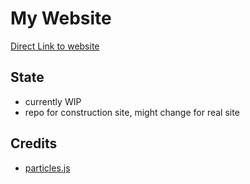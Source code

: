 # My Website

[Direct Link to website](https://leonardglaeser.de/)

## State

- currently WIP
- repo for construction site, might change for real site

## Credits

- [particles.js](github.com/VincentGarreau/particles.js)
